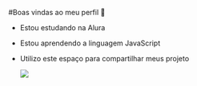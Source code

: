 #Boas vindas ao meu perfil 🤙

   - Estou estudando na Alura
   - Estou aprendendo a linguagem JavaScript
   - Utilizo este espaço para compartilhar meus projeto

     ![](https://media1.tenor.com/m/pMhSj9NfCXsAAAAd/saul-goodman-better-call-saul.gif)
